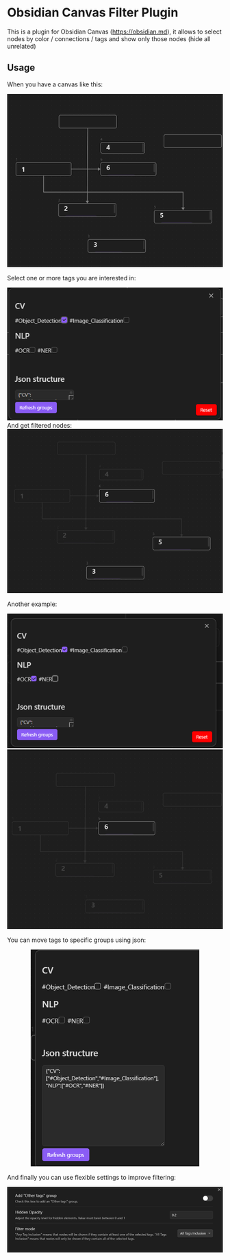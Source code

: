 # Obsidian Canvas Filter Plugin

This is a plugin for Obsidian Canvas (https://obsidian.md), 
it allows to select nodes by color / connections / tags and show 
only those nodes (hide all unrelated)

## Usage

When you have a canvas like this: 

<div align="center">
  <img src="./assets/canvas.png">
</div>

Select one or more tags you are interested in:

<div align="center">
  <img src="./assets/1.png">
</div>
 
And get filtered nodes:

<div align="center">
  <img src="./assets/2.png">
</div>

Another example:

<div align="center">
  <img src="./assets/3.png">
  <img src="./assets/4.png">
</div>

You can move tags to specific groups using json:
<div align="center">
  <img src="./assets/5.png">
</div>

And finally you can use flexible settings to improve filtering:
<div align="center">
  <img src="./assets/6.png">
</div>
